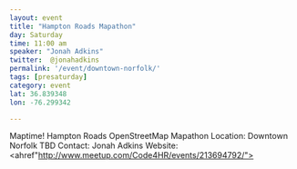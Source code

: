 ```yaml
---
layout: event
title: "Hampton Roads Mapathon"
day: Saturday
time: 11:00 am
speaker: "Jonah Adkins"
twitter:  @jonahadkins
permalink: '/event/downtown-norfolk/'
tags: [presaturday]
category: event
lat: 36.839348
lon: -76.299342

---
```

Maptime! Hampton Roads OpenStreetMap Mapathon
Location:  Downtown Norfolk TBD
Contact:   Jonah Adkins
Website:  <ahref"http://www.meetup.com/Code4HR/events/213694792/">
